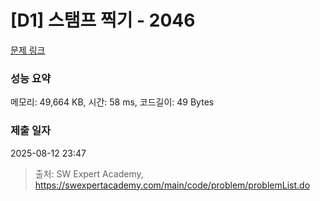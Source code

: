 # [D1] 스탬프 찍기 - 2046 

[문제 링크](https://swexpertacademy.com/main/code/problem/problemDetail.do?contestProbId=AV5QKdT6AyYDFAUq) 

### 성능 요약

메모리: 49,664 KB, 시간: 58 ms, 코드길이: 49 Bytes

### 제출 일자

2025-08-12 23:47



> 출처: SW Expert Academy, https://swexpertacademy.com/main/code/problem/problemList.do